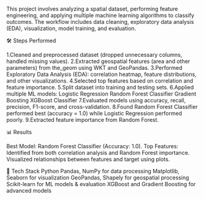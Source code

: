 This project involves analyzing a spatial dataset, performing feature engineering, and applying multiple machine learning algorithms to classify outcomes. The workflow includes data cleaning, exploratory data analysis (EDA), visualization, model training, and evaluation.



🛠️ Steps Performed

1.Cleaned and preprocessed dataset (dropped unnecessary columns, handled missing values).
2.Extracted geospatial features (area and other parameters) from the_geom using WKT and GeoPandas.
3.Performed Exploratory Data Analysis (EDA): correlation heatmap, feature distributions, and other visualizations.
4.Selected top features based on correlation and feature importance.
5.Split dataset into training and testing sets.
6.Applied multiple ML models:
Logistic Regression
Random Forest Classifier
Gradient Boosting
XGBoost Classifier
7.Evaluated models using accuracy, recall, precision, F1-score, and cross-validation.
8.Found Random Forest Classifier performed best (accuracy = 1.0) while Logistic Regression performed poorly.
9.Extracted feature importance from Random Forest.




📊 Results

Best Model: Random Forest Classifier (Accuracy: 1.0).
Top Features: Identified from both correlation analysis and Random Forest importance.
Visualized relationships between features and target using plots.




🧰 Tech Stack
Python
Pandas, NumPy for data processing
Matplotlib, Seaborn for visualization
GeoPandas, Shapely for geospatial processing
Scikit-learn for ML models & evaluation
XGBoost and Gradient Boosting for advanced models
